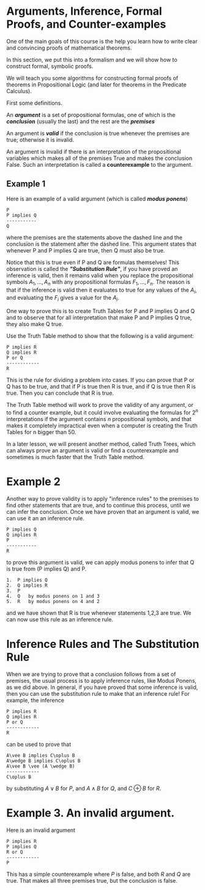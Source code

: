 # Arguments, Inference, Formal Proofs, and Counter-examples

One of the main goals of this course is the help you learn how to write clear and convincing proofs of mathematical theorems. 

In this section, we put this into a formalism and we will show how to construct formal, symbolic proofs.

We will teach you some algorithms for constructing formal proofs of theorems in Propositional Logic (and later 
for theorems in the Predicate Calculus).

First some definitions.

An ___argument___ is a set of propositional formulas, one of which is the ___conclusion___ 
(usually the last) and the rest are the ___premises___

An argument is ___valid___ if the conclusion is true whenever the premises are true;
otherwise it is invalid.

An argument is invalid if there is an interpretation of the propositional variables which makes
all of the premises True and makes the conclusion False. Such an interpretation is called a
__counterexample__ to the argument.

## Example 1
Here is an example of a valid argument (which is called ___modus ponens___)
```
P
P implies Q
-----------
Q
```
where the premises are the statements above the dashed line and the conclusion is the statement after the dashed line.
This argument states that whenever P and P implies Q are true, then Q must also be true.

Notice that this is true even if P and Q are formulas themselves! 
This observation is called the ___"Substitution Rule"___, if you have proved an inference is valid, then it
remains valid when you replace the propositional symbols $A_1,\ldots,A_n$ with any propositional formulas
$F_1,\ldots,F_n$. The reason is that if the inference is valid then it evaluates to true for any values of the $A_i$, and evaluating the $F_i$ gives a value for the $A_i$.

One way to prove this is to create Truth Tables for P and P implies Q and Q and to observe that for all interpretation
that make P and P implies Q true, they also make Q true. 

Use the Truth Table method to show that the following is a valid argument:
```
P implies R
Q implies R
P or Q
------------
R
```
This is the rule for dividing a problem into cases.  If you can prove that P or Q has to be true,
and that if P is true then R is true,   and if Q is true then R is true.  Then you can conclude that R is true.

The Truth Table method will work to prove the validity of any argument, or to find a counter example, but
it could involve evaluating the formulas for $2^n$ interpretations if the argument contains $n$ propositional symbols,
and that makes it completely impractical even when a computer is creating the Truth Tables for n bigger than 50.

In a later lesson, we will present another method, called Truth Trees, which can always prove an argument is valid or find a counterexample and sometimes is much faster that the Truth Table method.

# Example 2
Another way to prove validity is to apply "inference rules" to the premises to find other statements that are true, and
to continue this process, until we can infer the conclusion.  Once we have proven that an argument is valid, we can
use it an an inference rule.

```
P implies Q
Q implies R
P
-----------
R
```
to prove this argument is valid, we can apply modus ponens to infer that Q is true from (P implies Q) and P.

```
1.  P implies Q
2.  Q implies R
3.  P
4.  Q   by modus ponens on 1 and 3
5.  R   by modus ponens on 4 and 2
```
and we have shown that R is true whenever statements 1,2,3 are true. We can now use this rule
as an inference rule. 

# Inference Rules and The Substitution Rule
When we are trying to prove that a conclusion follows from a set of premises, the usual process is to
apply inference rules, like Modus Ponens, as we did above. In general, if you have proved that some inference
is valid, then you can use the substitution rule to make that an inference rule! For example, 
the inference
```
P implies R
Q implies R
P or Q
------------
R
```
can be used to prove that
```
A\vee B implies C\oplus B
A\wedge B implies C\oplus B
A\vee B \vee (A \wedge B)
------------
C\oplus B
```
by substituting $A\vee B$ for $P$, and $A\wedge B$ for $Q$, and $C\oplus B$ for $R$.




# Example 3. An invalid argument.
Here is an invalid argument
```
P implies R
P implies Q
R or Q
------------
P
```
This has a simple counterexample where $P$ is false, and both $R$ and $Q$ are true.
That makes all three premises true, but the conclusion is false.

